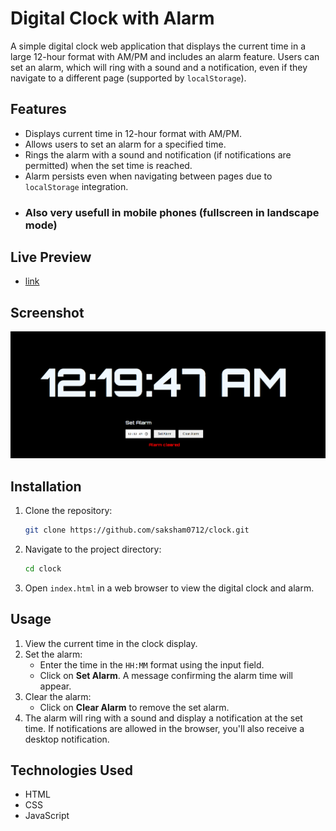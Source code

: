 ﻿# Digital Clock with Alarm

A simple digital clock web application that displays the current time in a large 12-hour format with AM/PM and includes an alarm feature. Users can set an alarm, which will ring with a sound and a notification, even if they navigate to a different page (supported by `localStorage`).

## Features

- Displays current time in 12-hour format with AM/PM.
- Allows users to set an alarm for a specified time.
- Rings the alarm with a sound and notification (if notifications are permitted) when the set time is reached.
- Alarm persists even when navigating between pages due to `localStorage` integration.
- ### Also very usefull in mobile phones (fullscreen in landscape mode)


## Live Preview

- [link](https://saksham0712.github.io/clock/)

## Screenshot

![Digital Clock with Alarm](./screenshot.png)

## Installation

1. Clone the repository:

   ```bash
   git clone https://github.com/saksham0712/clock.git
   ```

2. Navigate to the project directory:

   ```bash
   cd clock
   ```

3. Open `index.html` in a web browser to view the digital clock and alarm.

## Usage

1. View the current time in the clock display.
2. Set the alarm:
   - Enter the time in the `HH:MM` format using the input field.
   - Click on **Set Alarm**. A message confirming the alarm time will appear.
3. Clear the alarm:
   - Click on **Clear Alarm** to remove the set alarm.
4. The alarm will ring with a sound and display a notification at the set time. If notifications are allowed in the browser, you'll also receive a desktop notification.

## Technologies Used

- HTML
- CSS
- JavaScript

